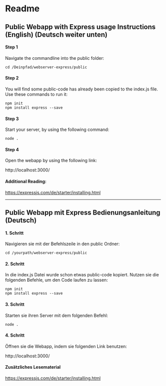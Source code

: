 # Readme

## Public Webapp with Express usage Instructions (English) (Deutsch weiter unten)

#### Step 1

Navigate the commandline into the public folder:

    cd /Deinpfad/webserver-express/public

#### Step 2

You will find some public-code has already been copied to the index.js file. Use these commands to run it:

    npm init  
    npm install express --save

#### Step 3

Start your server, by using the following command:

    node .

#### Step 4

Open the webapp by using the following link: 

http://localhost:3000/

#### Additional Reading:

https://expressjs.com/de/starter/installing.html



---


## Public Webapp mit Express Bedienungsanleitung (Deutsch)

#### 1. Schritt

Navigieren sie mit der Befehlszeile in den public Ordner:

    cd /yourpath/webserver-express/public

#### 2. Schritt

In die index.js Datei wurde schon etwas public-code kopiert. Nutzen sie die folgenden Befehle, um den Code laufen zu lassen:

    npm init  
    npm install express --save


#### 3. Schritt

Starten sie ihren Server mit dem folgenden Befehl:

    node .


#### 4. Schritt

Öffnen sie die Webapp, indem sie folgenden Link benutzen:

http://localhost:3000/

#### Zusätzliches Lesematerial

https://expressjs.com/de/starter/installing.html
